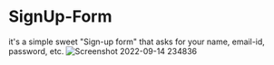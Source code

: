 # SignUp-Form
it's a simple sweet "Sign-up form" that asks for your name, email-id, password, etc.
![Screenshot 2022-09-14 234836](https://user-images.githubusercontent.com/96364290/190232019-0480d33a-9ff7-45af-8a58-cf1769adb50c.jpg)
